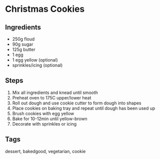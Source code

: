 # Christmas Cookies

## Ingredients

* 250g floud
* 90g sugar 
* 125g butter 
* 1 egg 
* 1 egg yellow (optional)
* sprinkles/icing (optional)

## Steps 

1. Mix all ingredients and knead until smooth
2. Preheat oven to 175C upper/lower heat
3. Roll out dough and use cookie cutter to form dough into shapes
4. Place cookies on baking tray and repeat until dough has been used up
5. Brush cookies with egg yellow
6. Bake for 10-12min until yellow-brown
7. Decorate with sprinkles or icing

## Tags 
dessert, bakedgood, vegetarian, cookie
